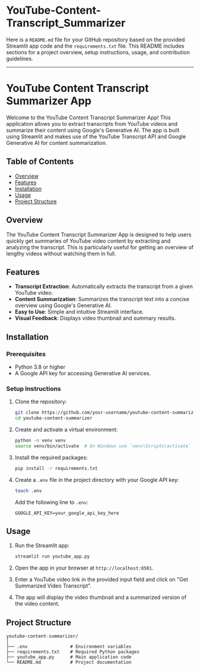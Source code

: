 # YouTube-Content-Transcript_Summarizer
Here is a `README.md` file for your GitHub repository based on the provided Streamlit app code and the `requirements.txt` file. This README includes sections for a project overview, setup instructions, usage, and contribution guidelines.

---

# YouTube Content Transcript Summarizer App

Welcome to the YouTube Content Transcript Summarizer App! This application allows you to extract transcripts from YouTube videos and summarize their content using Google's Generative AI. The app is built using Streamlit and makes use of the YouTube Transcript API and Google Generative AI for content summarization.

## Table of Contents

- [Overview](#overview)
- [Features](#features)
- [Installation](#installation)
- [Usage](#usage)
- [Project Structure](#project-structure)

## Overview

The YouTube Content Transcript Summarizer App is designed to help users quickly get summaries of YouTube video content by extracting and analyzing the transcript. This is particularly useful for getting an overview of lengthy videos without watching them in full.

## Features

- **Transcript Extraction**: Automatically extracts the transcript from a given YouTube video.
- **Content Summarization**: Summarizes the transcript text into a concise overview using Google's Generative AI.
- **Easy to Use**: Simple and intuitive Streamlit interface.
- **Visual Feedback**: Displays video thumbnail and summary results.

## Installation

### Prerequisites

- Python 3.8 or higher
- A Google API key for accessing Generative AI services.

### Setup Instructions

1. Clone the repository:

    ```bash
    git clone https://github.com/your-username/youtube-content-summarizer.git
    cd youtube-content-summarizer
    ```

2. Create and activate a virtual environment:

    ```bash
    python -m venv venv
    source venv/bin/activate  # On Windows use `venv\Scripts\activate`
    ```

3. Install the required packages:

    ```bash
    pip install -r requirements.txt
    ```

4. Create a `.env` file in the project directory with your Google API key:

    ```bash
    touch .env
    ```

    Add the following line to `.env`:

    ```plaintext
    GOOGLE_API_KEY=your_google_api_key_here
    ```

## Usage

1. Run the Streamlit app:

    ```bash
    streamlit run youtube_app.py
    ```

2. Open the app in your browser at `http://localhost:8501`.

3. Enter a YouTube video link in the provided input field and click on "Get Summarized Video Transcript".

4. The app will display the video thumbnail and a summarized version of the video content.

## Project Structure

```
youtube-content-summarizer/
│
├── .env                # Environment variables
├── requirements.txt    # Required Python packages
├── youtube_app.py      # Main application code
└── README.md           # Project documentation
```
